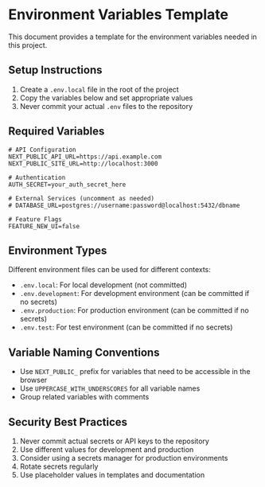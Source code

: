 # Environment Variables Template

This document provides a template for the environment variables needed in this project.

## Setup Instructions

1. Create a `.env.local` file in the root of the project
2. Copy the variables below and set appropriate values
3. Never commit your actual `.env` files to the repository

## Required Variables

```
# API Configuration
NEXT_PUBLIC_API_URL=https://api.example.com
NEXT_PUBLIC_SITE_URL=http://localhost:3000

# Authentication
AUTH_SECRET=your_auth_secret_here

# External Services (uncomment as needed)
# DATABASE_URL=postgres://username:password@localhost:5432/dbname

# Feature Flags
FEATURE_NEW_UI=false
```

## Environment Types

Different environment files can be used for different contexts:

- `.env.local`: For local development (not committed)
- `.env.development`: For development environment (can be committed if no secrets)
- `.env.production`: For production environment (can be committed if no secrets)
- `.env.test`: For test environment (can be committed if no secrets)

## Variable Naming Conventions

- Use `NEXT_PUBLIC_` prefix for variables that need to be accessible in the browser
- Use `UPPERCASE_WITH_UNDERSCORES` for all variable names
- Group related variables with comments

## Security Best Practices

1. Never commit actual secrets or API keys to the repository
2. Use different values for development and production
3. Consider using a secrets manager for production environments
4. Rotate secrets regularly
5. Use placeholder values in templates and documentation
